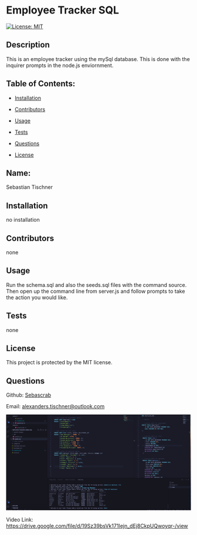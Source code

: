 # Employee Tracker SQL
  [![License: MIT](https://img.shields.io/badge/License-MIT-yellow.svg)](https://opensource.org/licenses/MIT)
  ## Description 

  This is an employee tracker using the mySql database. This is done with the inquirer prompts in the node.js enviornment.  
  ## Table of Contents: 

  * [Installation](#installation) 

  * [Contributors](#contributors) 

  * [Usage](#usage) 

  * [Tests](#tests) 

  * [Questions](#questions) 

  * [License](#license) 

  ## Name: 

  Sebastian Tischner
  ## Installation 

  no installation 
  ## Contributors 

  none
  ## Usage 

  Run the schema.sql and also the seeds.sql files with the command source. Then open up the command line from server.js and follow prompts to take the action you would like. 
  ## Tests 

  none
  ## License 
 
  This project is protected by the MIT license.
  ## Questions 

  Github: [Sebascrab](https://github.com/Sebascrab) 

  Email: alexanders.tischner@outlook.com 

  ![image of application](/assets/images/Employee-Tracker-Screenshot.png)
  
  Video Link: https://drive.google.com/file/d/19Sz39bsVk171Iejn_dEj8CkpUQwoyqr-/view

  

